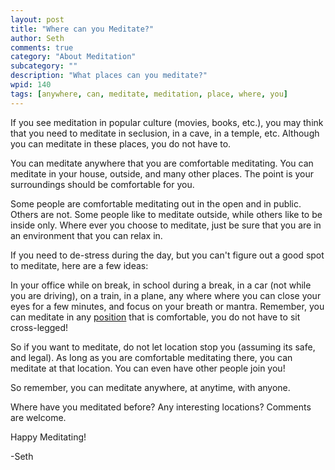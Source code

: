 ```yaml
---
layout: post
title: "Where can you Meditate?"
author: Seth
comments: true
category: "About Meditation"
subcategory: ""
description: "What places can you meditate?"
wpid: 140
tags: [anywhere, can, meditate, meditation, place, where, you]
---
```


If you see meditation in popular culture (movies, books, etc.), you may think that you need to meditate in seclusion, in a cave, in a temple, etc. Although you can meditate in these places, you do not have to.

You can meditate anywhere that you are comfortable meditating. You can meditate in your house, outside, and many other places. The point is your surroundings should be comfortable for you.

Some people are comfortable meditating out in the open and in public. Others are not. Some people like to meditate outside, while others like to be inside only. Where ever you choose to meditate, just be sure that you are in an environment that you can relax in.

If you need to de-stress during the day, but you can't figure out a good spot to meditate, here are a few ideas:

<!--more-->

In your office while on break, in school during a break, in a car (not while you are driving), on a train, in a plane, any where where you can close your eyes for a few minutes, and focus on your breath or mantra. Remember, you can meditate in any [position](/posts/about-meditation/meditation-tips/meditation-postures/) that is comfortable, you do not have to sit cross-legged!

So if you want to meditate, do not let location stop you (assuming its safe, and legal). As long as you are comfortable meditating there, you can meditate at that location. You can even have other people join you!

So remember, you can meditate anywhere, at anytime, with anyone.

Where have you meditated before? Any interesting locations? Comments are welcome.

Happy Meditating!

-Seth
